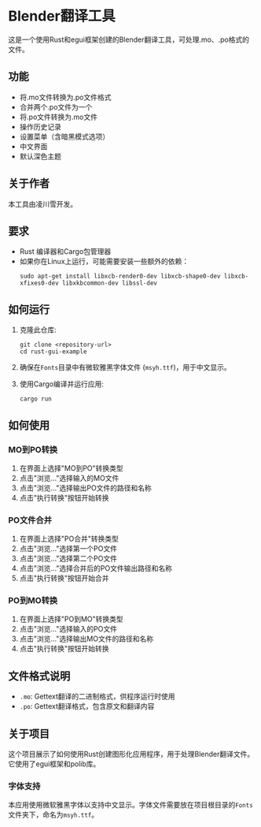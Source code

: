 # Blender翻译工具

这是一个使用Rust和egui框架创建的Blender翻译工具，可处理.mo、.po格式的文件。

## 功能

- 将.mo文件转换为.po文件格式
- 合并两个.po文件为一个
- 将.po文件转换为.mo文件
- 操作历史记录
- 设置菜单（含暗黑模式选项）
- 中文界面
- 默认深色主题

## 关于作者

本工具由凌川雪开发。

## 要求

- Rust 编译器和Cargo包管理器
- 如果你在Linux上运行，可能需要安装一些额外的依赖：
  ```
  sudo apt-get install libxcb-render0-dev libxcb-shape0-dev libxcb-xfixes0-dev libxkbcommon-dev libssl-dev
  ```

## 如何运行

1. 克隆此仓库:
   ```
   git clone <repository-url>
   cd rust-gui-example
   ```

2. 确保在`Fonts`目录中有微软雅黑字体文件 (`msyh.ttf`)，用于中文显示。

3. 使用Cargo编译并运行应用:
   ```
   cargo run
   ```

## 如何使用

### MO到PO转换

1. 在界面上选择"MO到PO"转换类型
2. 点击"浏览..."选择输入的MO文件
3. 点击"浏览..."选择输出PO文件的路径和名称
4. 点击"执行转换"按钮开始转换

### PO文件合并

1. 在界面上选择"PO合并"转换类型
2. 点击"浏览..."选择第一个PO文件
3. 点击"浏览..."选择第二个PO文件
4. 点击"浏览..."选择合并后的PO文件输出路径和名称
5. 点击"执行转换"按钮开始合并

### PO到MO转换

1. 在界面上选择"PO到MO"转换类型
2. 点击"浏览..."选择输入的PO文件
3. 点击"浏览..."选择输出MO文件的路径和名称
4. 点击"执行转换"按钮开始转换

## 文件格式说明

- `.mo`: Gettext翻译的二进制格式，供程序运行时使用
- `.po`: Gettext翻译格式，包含原文和翻译内容

## 关于项目

这个项目展示了如何使用Rust创建图形化应用程序，用于处理Blender翻译文件。它使用了egui框架和polib库。

### 字体支持

本应用使用微软雅黑字体以支持中文显示。字体文件需要放在项目根目录的`Fonts`文件夹下，命名为`msyh.ttf`。 